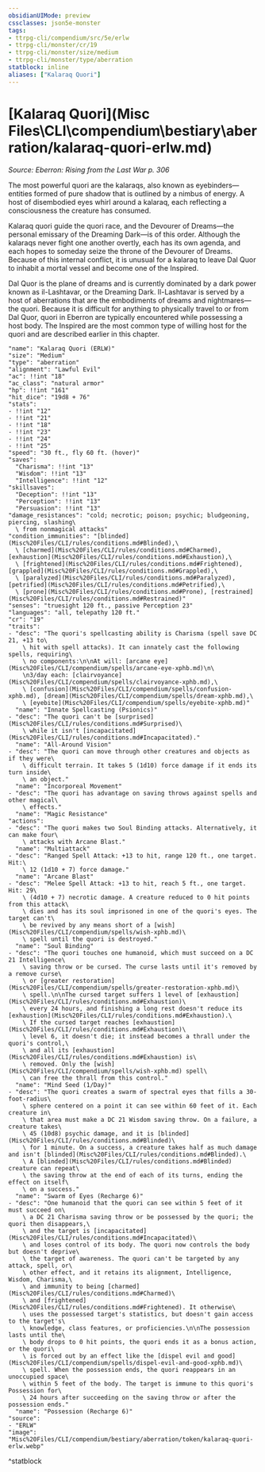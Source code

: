 ```yaml
---
obsidianUIMode: preview
cssclasses: json5e-monster
tags:
- ttrpg-cli/compendium/src/5e/erlw
- ttrpg-cli/monster/cr/19
- ttrpg-cli/monster/size/medium
- ttrpg-cli/monster/type/aberration
statblock: inline
aliases: ["Kalaraq Quori"]
---
```

# [Kalaraq Quori](Misc Files\CLI\compendium\bestiary\aberration/kalaraq-quori-erlw.md)
*Source: Eberron: Rising from the Last War p. 306*  

The most powerful quori are the kalaraqs, also known as eyebinders—entities formed of pure shadow that is outlined by a nimbus of energy. A host of disembodied eyes whirl around a kalaraq, each reflecting a consciousness the creature has consumed.

Kalaraq quori guide the quori race, and the Devourer of Dreams—the personal emissary of the Dreaming Dark—is of this order. Although the kalaraqs never fight one another overtly, each has its own agenda, and each hopes to someday seize the throne of the Devourer of Dreams. Because of this internal conflict, it is unusual for a kalaraq to leave Dal Quor to inhabit a mortal vessel and become one of the Inspired.

Dal Quor is the plane of dreams and is currently dominated by a dark power known as il-Lashtavar, or the Dreaming Dark. Il-Lashtavar is served by a host of aberrations that are the embodiments of dreams and nightmares—the quori. Because it is difficult for anything to physically travel to or from Dal Quor, quori in Eberron are typically encountered while possessing a host body. The Inspired are the most common type of willing host for the quori and are described earlier in this chapter.

```statblock
"name": "Kalaraq Quori (ERLW)"
"size": "Medium"
"type": "aberration"
"alignment": "Lawful Evil"
"ac": !!int "18"
"ac_class": "natural armor"
"hp": !!int "161"
"hit_dice": "19d8 + 76"
"stats":
- !!int "12"
- !!int "21"
- !!int "18"
- !!int "23"
- !!int "24"
- !!int "25"
"speed": "30 ft., fly 60 ft. (hover)"
"saves":
  "Charisma": !!int "13"
  "Wisdom": !!int "13"
  "Intelligence": !!int "12"
"skillsaves":
  "Deception": !!int "13"
  "Perception": !!int "13"
  "Persuasion": !!int "13"
"damage_resistances": "cold; necrotic; poison; psychic; bludgeoning, piercing, slashing\
  \ from nonmagical attacks"
"condition_immunities": "[blinded](Misc%20Files/CLI/rules/conditions.md#Blinded),\
  \ [charmed](Misc%20Files/CLI/rules/conditions.md#Charmed), [exhaustion](Misc%20Files/CLI/rules/conditions.md#Exhaustion),\
  \ [frightened](Misc%20Files/CLI/rules/conditions.md#Frightened), [grappled](Misc%20Files/CLI/rules/conditions.md#Grappled),\
  \ [paralyzed](Misc%20Files/CLI/rules/conditions.md#Paralyzed), [petrified](Misc%20Files/CLI/rules/conditions.md#Petrified),\
  \ [prone](Misc%20Files/CLI/rules/conditions.md#Prone), [restrained](Misc%20Files/CLI/rules/conditions.md#Restrained)"
"senses": "truesight 120 ft., passive Perception 23"
"languages": "all, telepathy 120 ft."
"cr": "19"
"traits":
- "desc": "The quori's spellcasting ability is Charisma (spell save DC 21, +13 to\
    \ hit with spell attacks). It can innately cast the following spells, requiring\
    \ no components:\n\nAt will: [arcane eye](Misc%20Files/CLI/compendium/spells/arcane-eye-xphb.md)\n\
    \n3/day each: [clairvoyance](Misc%20Files/CLI/compendium/spells/clairvoyance-xphb.md),\
    \ [confusion](Misc%20Files/CLI/compendium/spells/confusion-xphb.md), [dream](Misc%20Files/CLI/compendium/spells/dream-xphb.md),\
    \ [eyebite](Misc%20Files/CLI/compendium/spells/eyebite-xphb.md)"
  "name": "Innate Spellcasting (Psionics)"
- "desc": "The quori can't be [surprised](Misc%20Files/CLI/rules/conditions.md#Surprised)\
    \ while it isn't [incapacitated](Misc%20Files/CLI/rules/conditions.md#Incapacitated)."
  "name": "All-Around Vision"
- "desc": "The quori can move through other creatures and objects as if they were\
    \ difficult terrain. It takes 5 (1d10) force damage if it ends its turn inside\
    \ an object."
  "name": "Incorporeal Movement"
- "desc": "The quori has advantage on saving throws against spells and other magical\
    \ effects."
  "name": "Magic Resistance"
"actions":
- "desc": "The quori makes two Soul Binding attacks. Alternatively, it can make four\
    \ attacks with Arcane Blast."
  "name": "Multiattack"
- "desc": "Ranged Spell Attack: +13 to hit, range 120 ft., one target. Hit:\
    \ 12 (1d10 + 7) force damage."
  "name": "Arcane Blast"
- "desc": "Melee Spell Attack: +13 to hit, reach 5 ft., one target. Hit: 29\
    \ (4d10 + 7) necrotic damage. A creature reduced to 0 hit points from this attack\
    \ dies and has its soul imprisoned in one of the quori's eyes. The target can't\
    \ be revived by any means short of a [wish](Misc%20Files/CLI/compendium/spells/wish-xphb.md)\
    \ spell until the quori is destroyed."
  "name": "Soul Binding"
- "desc": "The quori touches one humanoid, which must succeed on a DC 21 Intelligence\
    \ saving throw or be cursed. The curse lasts until it's removed by a remove curse\
    \ or [greater restoration](Misc%20Files/CLI/compendium/spells/greater-restoration-xphb.md)\
    \ spell.\n\nThe cursed target suffers 1 level of [exhaustion](Misc%20Files/CLI/rules/conditions.md#Exhaustion)\
    \ every 24 hours, and finishing a long rest doesn't reduce its [exhaustion](Misc%20Files/CLI/rules/conditions.md#Exhaustion).\
    \ If the cursed target reaches [exhaustion](Misc%20Files/CLI/rules/conditions.md#Exhaustion)\
    \ level 6, it doesn't die; it instead becomes a thrall under the quori's control,\
    \ and all its [exhaustion](Misc%20Files/CLI/rules/conditions.md#Exhaustion) is\
    \ removed. Only the [wish](Misc%20Files/CLI/compendium/spells/wish-xphb.md) spell\
    \ can free the thrall from this control."
  "name": "Mind Seed (1/Day)"
- "desc": "The quori creates a swarm of spectral eyes that fills a 30-foot-radius\
    \ sphere centered on a point it can see within 60 feet of it. Each creature in\
    \ that area must make a DC 21 Wisdom saving throw. On a failure, a creature takes\
    \ 45 (10d8) psychic damage, and it is [blinded](Misc%20Files/CLI/rules/conditions.md#Blinded)\
    \ for 1 minute. On a success, a creature takes half as much damage and isn't [blinded](Misc%20Files/CLI/rules/conditions.md#Blinded).\
    \ A [blinded](Misc%20Files/CLI/rules/conditions.md#Blinded) creature can repeat\
    \ the saving throw at the end of each of its turns, ending the effect on itself\
    \ on a success."
  "name": "Swarm of Eyes (Recharge 6)"
- "desc": "One humanoid that the quori can see within 5 feet of it must succeed on\
    \ a DC 21 Charisma saving throw or be possessed by the quori; the quori then disappears,\
    \ and the target is [incapacitated](Misc%20Files/CLI/rules/conditions.md#Incapacitated)\
    \ and loses control of its body. The quori now controls the body but doesn't deprive\
    \ the target of awareness. The quori can't be targeted by any attack, spell, or\
    \ other effect, and it retains its alignment, Intelligence, Wisdom, Charisma,\
    \ and immunity to being [charmed](Misc%20Files/CLI/rules/conditions.md#Charmed)\
    \ and [frightened](Misc%20Files/CLI/rules/conditions.md#Frightened). It otherwise\
    \ uses the possessed target's statistics, but doesn't gain access to the target's\
    \ knowledge, class features, or proficiencies.\n\nThe possession lasts until the\
    \ body drops to 0 hit points, the quori ends it as a bonus action, or the quori\
    \ is forced out by an effect like the [dispel evil and good](Misc%20Files/CLI/compendium/spells/dispel-evil-and-good-xphb.md)\
    \ spell. When the possession ends, the quori reappears in an unoccupied space\
    \ within 5 feet of the body. The target is immune to this quori's Possession for\
    \ 24 hours after succeeding on the saving throw or after the possession ends."
  "name": "Possession (Recharge 6)"
"source":
- "ERLW"
"image": "Misc%20Files/CLI/compendium/bestiary/aberration/token/kalaraq-quori-erlw.webp"
```
^statblock